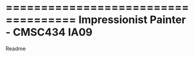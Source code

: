 ====================================
Impressionist Painter - CMSC434 IA09
====================================

Readme
